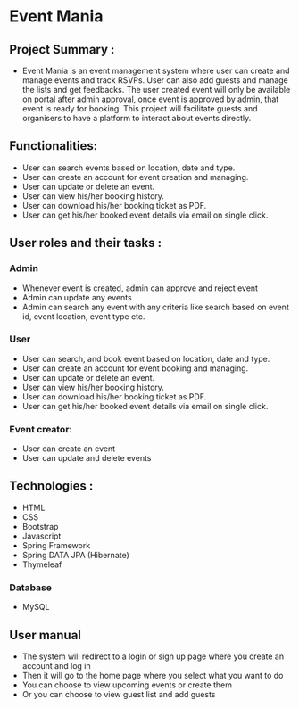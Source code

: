 # Event Mania

## Project Summary :
* Event Mania is an event management system where user can create and manage events and track RSVPs. User can also add guests and manage the lists and get feedbacks. The user created event will only be available on portal after admin approval, once event is approved by admin, that event is ready for booking. This project will facilitate guests and organisers to have a platform to interact about events directly. 


## Functionalities:
*	User can search events based on location, date and type.
*	User can create an account for event creation and managing.
*	User can update or delete an event.
*	User can view his/her booking history.
*	User can download his/her booking ticket as PDF.
*	User can get his/her booked event details via email on single click.

## User roles and their tasks :
###	Admin
* Whenever event is created, admin can approve and reject event
* Admin can update any events
* Admin can search any event with any criteria like search based on event id, event location, event type etc.

### User
* User can search, and book event based on location, date and type.
* User can create an account for event booking and managing.
* User can update or delete an event.
* User can view his/her booking history.
* User can download his/her booking ticket as PDF.
* User can get his/her booked event details via email on single click.
	
### Event creator:
* User can create an event
* User can update and delete events
	
## Technologies :	
* HTML
* CSS
* Bootstrap
* Javascript
* Spring Framework
* Spring DATA JPA (Hibernate)
* Thymeleaf

### Database
* MySQL

## User manual
* The system will redirect to a login or sign up page where you create an account and log in
* Then it will go to the home page where you select what you want to do
* You can choose to view upcoming events or create them
* Or you can choose to view guest list and add guests



